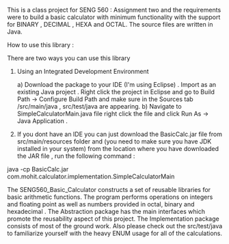 This is a class project for SENG 560 : Assignment two and the requirements were to build a basic calculator with minimum functionality with the support for 
BINARY , DECIMAL , HEXA and OCTAL. The source files are written in Java. 

How to use this library  : 

There are two ways you can use this library 

1) Using an Integrated Development Environment 

	 a) Download the package to your IDE (I'm using Eclipse) . Import as an existing Java project . Right click the project in Eclipse and go 
	 to Build Path -> Configure Build Path and make sure in the Sources tab /src/main/java , src/test/java are appearing. 
	 b) Navigate to SimpleCalculatorMain.java file right click the file and click Run As -> Java Application . 
	 
2) If you dont have an IDE you can just download the BasicCalc.jar file from src/main/resources folder and (you need to make sure you have 
JDK installed in your system) from the location where you have downloaded the JAR file , run the following command : 

java -cp BasicCalc.jar com.mohit.calculator.implementation.SimpleCalculatorMain	
 
 
The SENG560_Basic_Calculator constructs a set of reusable libraries for basic arithmetic functions. The program performs operations on integers
and floating point as well as numbers provided in octal, binary and hexadecimal . The Abstraction package has the main interfaces which 
promote the reusability aspect of this project. The Implementation package consists of most of the ground work. Also please check out the 
src/test/java to familiarize yourself with the heavy ENUM usage for all of the calculations. 